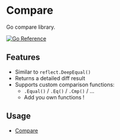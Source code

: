 # Compare

Go compare library.

[![Go Reference](https://pkg.go.dev/badge/github.com/pierrre/compare.svg)](https://pkg.go.dev/github.com/pierrre/compare)

## Features

- Similar to `reflect.DeepEqual()`
- Returns a detailed diff result
- Supports custom comparison functions:
  - `.Equal()` / `.Eq()` / `.Cmp()` / ...
  - Add you own functions !

## Usage

- [Compare](https://pkg.go.dev/github.com/pierrre/compare#example-Compare)
